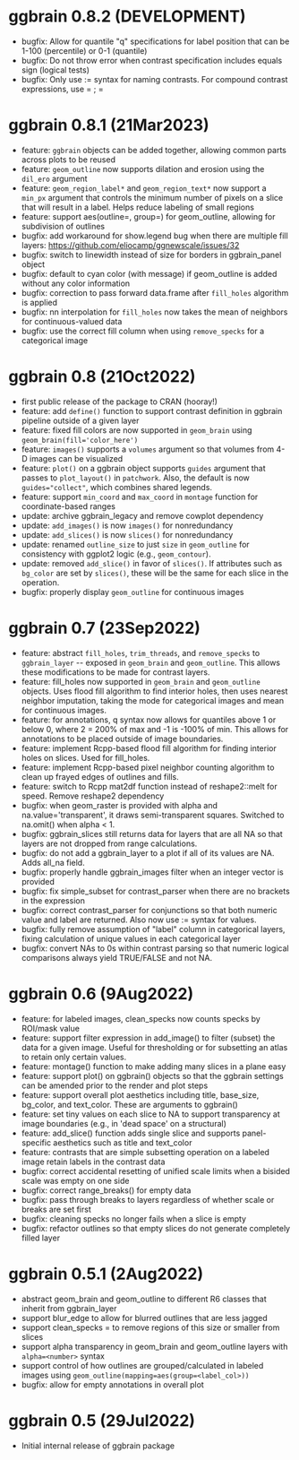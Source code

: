# ggbrain 0.8.2 (DEVELOPMENT)

* bugfix: Allow for quantile "q" specifications for label position that can be 1-100 (percentile) or 0-1 (quantile)
* bugfix: Do not throw error when contrast specification includes equals sign (logical tests)
* bugfix: Only use := syntax for naming contrasts. For compound contrast expressions, use <value> = <expr>; <value2> = <expr2>

# ggbrain 0.8.1 (21Mar2023)

* feature: `ggbrain` objects can be added together, allowing common parts across plots to be reused
* feature: `geom_outline` now supports dilation and erosion using the `dil_ero` argument
* feature: `geom_region_label*` and `geom_region_text*` now support a `min_px` argument that controls
   the minimum number of pixels on a slice that will result in a label. Helps reduce labeling of small regions
* feature: support aes(outline=<x>, group=<y>) for geom_outline, allowing for subdivision of outlines
* bugfix: add workaround for show.legend bug when there are multiple fill layers: https://github.com/eliocamp/ggnewscale/issues/32
* bugfix: switch to linewidth instead of size for borders in ggbrain_panel object
* bugfix: default to cyan color (with message) if geom_outline is added without any color information
* bugfix: correction to pass forward data.frame after `fill_holes` algorithm is applied
* bugfix: nn interpolation for `fill_holes` now takes the mean of neighbors for continuous-valued data
* bugfix: use the correct fill column when using `remove_specks` for a categorical image

# ggbrain 0.8 (21Oct2022)

* first public release of the package to CRAN (hooray!)
* feature: add `define()` function to support contrast definition in ggbrain pipeline outside of a given layer
* feature: fixed fill colors are now supported in `geom_brain` using `geom_brain(fill='color_here')`
* feature: `images()` supports a `volumes` argument so that volumes from 4-D images can be visualized
* feature: `plot()` on a ggbrain object supports `guides` argument that passes to `plot_layout()` in `patchwork`.
    Also, the default is now `guides="collect"`, which combines shared legends.
* feature: support `min_coord` and `max_coord` in `montage` function for coordinate-based ranges
* update: archive ggbrain_legacy and remove cowplot dependency
* update: `add_images()` is now `images()` for nonredundancy
* update: `add_slices()` is now `slices()` for nonredundancy
* update: renamed `outline_size` to just `size` in `geom_outline` for consistency with ggplot2 logic (e.g., `geom_contour`).
* update: removed `add_slice()` in favor of `slices()`. If attributes such as `bg_color` are set by `slices()`, these
    will be the same for each slice in the operation.
* bugfix: properly display `geom_outline` for continuous images


# ggbrain 0.7 (23Sep2022)
* feature: abstract `fill_holes`, `trim_threads`, and `remove_specks` to `ggbrain_layer` -- exposed in `geom_brain` and `geom_outline`. This allows these modifications
    to be made for contrast layers.
* feature: fill_holes now supported in `geom_brain` and `geom_outline` objects. Uses flood fill algorithm to find interior holes, then uses nearest neighbor imputation,
    taking the mode for categorical images and mean for continuous images.
* feature: for annotations, q<number> syntax now allows for quantiles above 1 or below 0, where 2 = 200% of max and -1 is -100% of min.
    This allows for annotations to be placed outside of image boundaries.
* feature: implement Rcpp-based flood fill algorithm for finding interior holes on slices. Used for fill_holes.
* feature: implement Rcpp-based pixel neighbor counting algorithm to clean up frayed edges of outlines and fills.
* feature: switch to Rcpp mat2df function instead of reshape2::melt for speed. Remove reshape2 dependency
* bugfix:  when geom_raster is provided with alpha and na.value='transparent', it draws semi-transparent squares. Switched to na.omit() when alpha < 1.
* bugfix:  ggbrain_slices still returns data for layers that are all NA so that layers are not dropped from range calculations.
* bugfix:  do not add a ggbrain_layer to a plot if all of its values are NA. Adds all_na field.
* bugfix:  properly handle ggbrain_images filter when an integer vector is provided
* bugfix:  fix simple_subset for contrast_parser when there are no brackets in the expression
* bugfix:  correct contrast_parser for conjunctions so that both numeric value and label are returned. Also now use := syntax for values.
* bugfix:  fully remove assumption of "label" column in categorical layers, fixing calculation of unique values in each categorical layer
* bugfix:  convert NAs to 0s within contrast parsing so that numeric logical comparisons always yield TRUE/FALSE and not NA.

# ggbrain 0.6 (9Aug2022)

* feature: for labeled images, clean_specks now counts specks by ROI/mask value
* feature: support filter expression in add_image() to filter (subset) the data for a given image. Useful for thresholding
    or for subsetting an atlas to retain only certain values.
* feature: montage() function to make adding many slices in a plane easy
* feature: support plot() on ggbrain() objects so that the ggbrain settings can be amended prior to the render and plot steps
* feature: support overall plot aesthetics including title, base_size, bg_color, and text_color. These are arguments to ggbrain()
* feature: set tiny values on each slice to NA to support transparency at image boundaries (e.g., in 'dead space' on a structural)
* feature: add_slice() function adds single slice and supports panel-specific aesthetics such as title and text_color
* feature: contrasts that are simple subsetting operation on a labeled image retain labels in the contrast data
* bugfix:  correct accidental resetting of unified scale limits when a bisided scale was empty on one side
* bugfix:  correct range_breaks() for empty data
* bugfix:  pass through breaks to layers regardless of whether scale or breaks are set first
* bugfix:  cleaning specks no longer fails when a slice is empty
* bugfix:  refactor outlines so that empty slices do not generate completely filled layer

# ggbrain 0.5.1 (2Aug2022)

* abstract geom_brain and geom_outline to different R6 classes that inherit from ggbrain_layer
* support blur_edge to allow for blurred outlines that are less jagged
* support clean_specks = <number> to remove regions of this size or smaller from slices
* support alpha transparency in geom_brain and geom_outline layers with `alpha=<number>` syntax
* support control of how outlines are grouped/calculated in labeled images using `geom_outline(mapping=aes(group=<label_col>))`
* bugfix: allow for empty annotations in overall plot

# ggbrain 0.5 (29Jul2022)

* Initial internal release of ggbrain package